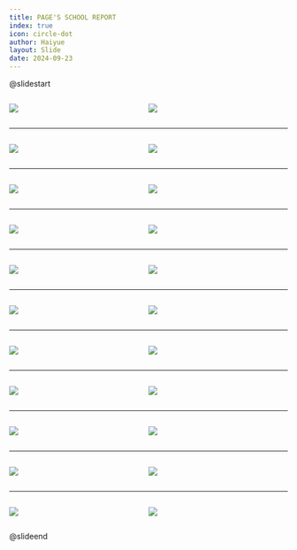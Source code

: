 ```yaml
---
title: PAGE'S SCHOOL REPORT
index: true
icon: circle-dot
author: Haiyue
layout: Slide
date: 2024-09-23
---
```

 
@slidestart

<div style="display:flex">
<div style="flex:1">

![](/reading/english/Level-U/PAGE'S%20SCHOOL%20REPORT/001.webp)
</div>
<div style="flex:1">

![](/reading/english/Level-U/PAGE'S%20SCHOOL%20REPORT/002.webp)
</div>
</div>

---

<div style="display:flex">
<div style="flex:1">

![](/reading/english/Level-U/PAGE'S%20SCHOOL%20REPORT/003.webp)
</div>
<div style="flex:1">

![](/reading/english/Level-U/PAGE'S%20SCHOOL%20REPORT/004.webp)
</div>
</div>

---

<div style="display:flex">
<div style="flex:1">

![](/reading/english/Level-U/PAGE'S%20SCHOOL%20REPORT/005.webp)
</div>
<div style="flex:1">

![](/reading/english/Level-U/PAGE'S%20SCHOOL%20REPORT/006.webp)
</div>
</div>

---

<div style="display:flex">
<div style="flex:1">

![](/reading/english/Level-U/PAGE'S%20SCHOOL%20REPORT/007.webp)
</div>
<div style="flex:1">

![](/reading/english/Level-U/PAGE'S%20SCHOOL%20REPORT/008.webp)
</div>
</div>

---

<div style="display:flex">
<div style="flex:1">

![](/reading/english/Level-U/PAGE'S%20SCHOOL%20REPORT/009.webp)
</div>
<div style="flex:1">

![](/reading/english/Level-U/PAGE'S%20SCHOOL%20REPORT/010.webp)
</div>
</div>

---

<div style="display:flex">
<div style="flex:1">

![](/reading/english/Level-U/PAGE'S%20SCHOOL%20REPORT/011.webp)
</div>
<div style="flex:1">

![](/reading/english/Level-U/PAGE'S%20SCHOOL%20REPORT/012.webp)
</div>
</div>

---

<div style="display:flex">
<div style="flex:1">

![](/reading/english/Level-U/PAGE'S%20SCHOOL%20REPORT/013.webp)
</div>
<div style="flex:1">

![](/reading/english/Level-U/PAGE'S%20SCHOOL%20REPORT/014.webp)
</div>
</div>

---

<div style="display:flex">
<div style="flex:1">

![](/reading/english/Level-U/PAGE'S%20SCHOOL%20REPORT/015.webp)
</div>
<div style="flex:1">

![](/reading/english/Level-U/PAGE'S%20SCHOOL%20REPORT/016.webp)
</div>
</div>

---

<div style="display:flex">
<div style="flex:1">

![](/reading/english/Level-U/PAGE'S%20SCHOOL%20REPORT/017.webp)
</div>
<div style="flex:1">

![](/reading/english/Level-U/PAGE'S%20SCHOOL%20REPORT/018.webp)
</div>
</div>

---

<div style="display:flex">
<div style="flex:1">

![](/reading/english/Level-U/PAGE'S%20SCHOOL%20REPORT/019.webp)
</div>
<div style="flex:1">

![](/reading/english/Level-U/PAGE'S%20SCHOOL%20REPORT/020.webp)
</div>
</div>

---

<div style="display:flex">
<div style="flex:1">

![](/reading/english/Level-U/PAGE'S%20SCHOOL%20REPORT/021.webp)
</div>
<div style="flex:1">

![](/reading/english/Level-U/PAGE'S%20SCHOOL%20REPORT/022.webp)
</div>
</div>

@slideend